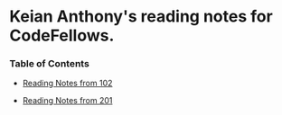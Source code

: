 # Keian Anthony's reading notes for CodeFellows.

### Table of Contents

- [Reading Notes from 102](102/ToC.md)

- [Reading Notes from 201](201/ToC.md)